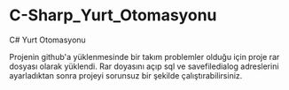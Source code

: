 # C-Sharp_Yurt_Otomasyonu
C# Yurt Otomasyonu

Projenin github'a yüklenmesinde bir takım problemler olduğu için proje rar dosyası olarak yüklendi.
Rar doyasını açıp sql ve savefiledialog adreslerini ayarladıktan sonra projeyi sorunsuz bir şekilde çalıştırabilirsiniz.
